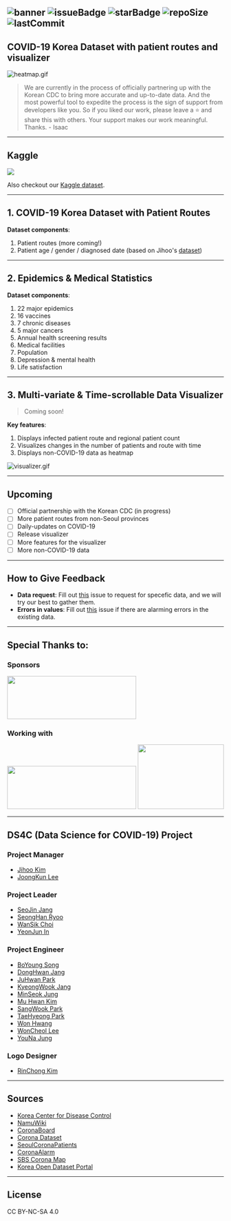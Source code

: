 
![banner](https://github.com/ThisIsIsaac/COVID-19_Korea_Dataset/blob/master/images/banner.png)
![issueBadge](https://img.shields.io/github/issues/ThisIsIsaac/COVID-19_Korea_Dataset)   ![starBadge](https://img.shields.io/github/stars/ThisIsIsaac/COVID-19_Korea_Dataset)   ![repoSize](https://img.shields.io/github/repo-size/ThisIsIsaac/COVID-19_Korea_Dataset)  ![lastCommit](https://img.shields.io/github/last-commit/ThisIsIsaac/COVID-19_Korea_Dataset) 
---

## COVID-19 Korea Dataset with patient routes and visualizer

![heatmap.gif](https://github.com/ThisIsIsaac/COVID-19_Korea_Dataset/blob/master/images/heatmap.gif)

> We are currently in the process of officially partnering up with the Korean CDC to bring more accurate and up-to-date data. And the most powerful tool to expedite the process is the sign of support from developers like you. So if you liked our work, please leave a :star: and share this with others. Your support makes our work meaningful. Thanks. - Isaac

---

## Kaggle 

<img src="https://github.com/ThisIsIsaac/COVID-19_Korea_Dataset/blob/update_README/images/kaggle.png">

Also checkout our [Kaggle dataset](https://www.kaggle.com/kimjihoo/coronavirusdataset).

---

## 1. COVID-19 Korea Dataset with Patient Routes

**Dataset components**:
1. Patient routes (more coming!)
2. Patient age / gender / diagnosed date (based on Jihoo's [dataset](https://github.com/jihoo-kim/Coronavirus-Dataset))

---

## 2. Epidemics & Medical Statistics

**Dataset components**:
1. 22 major epidemics 
1. 16 vaccines
1. 7 chronic diseases
1. 5 major cancers
1. Annual health screening results
1. Medical facilities
1. Population
1. Depression & mental health
1. Life satisfaction

---

## 3. Multi-variate & Time-scrollable Data Visualizer

> Coming soon!

**Key features**:
1. Displays infected patient route and regional patient count
2. Visualizes changes in the number of patients and route with time
3. Displays non-COVID-19 data as heatmap

![visualizer.gif](https://github.com/ThisIsIsaac/COVID-19_Korea_Dataset/blob/master/images/visualizer.gif)

---

## Upcoming

- [ ] Official partnership with the Korean CDC (in progress)
- [ ] More patient routes from non-Seoul provinces
- [ ] Daily-updates on COVID-19
- [ ] Release visualizer
- [ ] More features for the visualizer
- [ ] More non-COVID-19 data

---

## How to Give Feedback

- **Data request**: Fill out [this](https://github.com/ThisIsIsaac/COVID-19_Korea_Dataset/issues/new?assignees=&labels=&template=data-request.md&title=) issue to request for specefic data, and we will try our best to gather them.
- **Errors in values**: Fill out [this](https://github.com/ThisIsIsaac/COVID-19_Korea_Dataset/issues/new?assignees=&labels=&template=data-error-report.md&title=) issue if there are alarming errors in the existing data. 

---
## Special Thanks to:

### Sponsors

<img src="https://github.com/ThisIsIsaac/COVID-19_Korea_Dataset/blob/update_README/images/google.png" height="100" width="300">

### Working with
<img src="https://github.com/ThisIsIsaac/COVID-19_Korea_Dataset/blob/update_README/images/skt.png" height="100" width="300">

<img src="https://github.com/ThisIsIsaac/COVID-19_Korea_Dataset/blob/update_README/images/mindslab.png" height="150" width="200">


---

## DS4C (Data Science for COVID-19) Project

### Project Manager

- [Jihoo Kim](https://www.kaggle.com/kimjihoo)
- [JoongKun Lee](https://github.com/ThisIsIsaac)

### Project Leader

- [SeoJin Jang](https://www.kaggle.com/sarah5398)
- [SeongHan Ryoo](https://www.kaggle.com/incastle)
- [WanSik Choi](https://www.kaggle.com/wansook0316)
- [YeonJun In](https://www.kaggle.com/mbnb8317)

### Project Engineer

- [BoYoung Song](https://www.kaggle.com/bysong)
- [DongHwan Jang](https://github.com/DongHwanJang)
- [JuHwan Park](https://www.kaggle.com/parkjuhwan)
- [KyeongWook Jang](https://www.kaggle.com/jeeudev)
- [MinSeok Jung](https://www.kaggle.com/msjung)
- [Mu Hwan Kim](https://github.com/minty99)
- [SangWook Park](https://www.kaggle.com/kvmoke)
- [TaeHyeong Park](https://www.kaggle.com/asdjfalksjdh)
- [Won Hwang](https://github.com/mangocode96)
- [WonCheol Lee](https://www.kaggle.com/leewoncheol)
- [YouNa Jung](https://www.kaggle.com/younajung)

### Logo Designer
- [RinChong Kim](http://indesignlab.creatorlink.net/)

---

## Sources

- [Korea Center for Disease Control](https://www.cdc.go.kr/cdc_eng/)
- [NamuWiki](https://namu.wiki/w/%EC%BD%94%EB%A1%9C%EB%82%98%EB%B0%94%EC%9D%B4%EB%9F%AC%EC%8A%A4%EA%B0%90%EC%97%BC%EC%A6%9D-19/%ED%98%84%ED%99%A9/%EB%8C%80%ED%95%9C%EB%AF%BC%EA%B5%AD)
- [CoronaBoard](https://coronaboard.kr/)
- [Corona Dataset](https://github.com/jihoo-kim/Coronavirus-Dataset)
- [SeoulCoronaPatients](http://dj.kbs.co.kr/resources/2020-02-03/)
- [CoronaAlarm](https://corona-nearby.com/)
- [SBS Corona Map](http://mabu.newscloud.sbs.co.kr/202002corona/web/index.html)
- [Korea Open Dataset Portal](https://www.data.go.kr/search/index.do)


---

## License
CC BY-NC-SA 4.0
